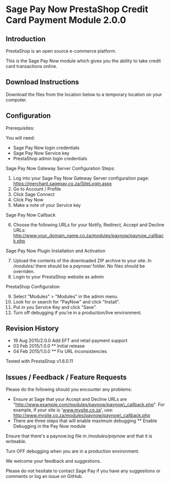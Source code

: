 Sage Pay Now PrestaShop Credit Card Payment Module 2.0.0
=========================================================

Introduction
------------
PrestaShop is an open source e-commerce platform.

This is the Sage Pay Now module which gives you the ability to take credit card transactions online.

Download Instructions
-------------------------

Download the files from the location below to a temporary location on your computer.

Configuration
-------------

Prerequisites:

You will need:
* Sage Pay Now login credentials
* Sage Pay Now Service key
* PrestaShop admin login credentials

Sage Pay Now Gateway Server Configuration Steps:

1. Log into your Sage Pay Now Gateway Server configuration page:
	https://merchant.sagepay.co.za/SiteLogin.aspx
2. Go to Account / Profile
3. Click Sage Connect
4. Click Pay Now
5. Make a note of your Service key

Sage Pay Now Callback

6. Choose the following URLs for your Notify, Redirect, Accept and Decline URLs:
	http://www.your_domain_name.co.za/modules/paynow/paynow_callback.php

Sage Pay Now Plugin Installation and Activation

7. Upload the contents of the downloaded ZIP archive to your site.
	In _/modules/_ there should be a _paynow/_ folder.
	No files should be overriden.
8. Login to your PrestaShop website as admin

PrestaShop Configuration

9. Select "Modules" > "Modules" in the admin menu.
10. Look for or search for "PayNow" and click "Install".
11. Put in you Service Key and click "Save".
12. Turn off debugging if you're in a production/live environment.


Revision History
----------------

* 19 Aug 2015/2.0.0 Add EFT and retail payment support
* 03 Feb 2015/1.0.0
** Initial release
* 04 Feb 2015/1.0.0
** Fix URL inconsistencies

Tested with PrestaShop v1.6.0.11


Issues / Feedback / Feature Requests
------------------------------------

Please do the following should you encounter any problems:

* Ensure at Sage that your Accept and Decline URLs are "http://www.example.com/modules/paynow/paynow\_callback.php".
For example, if your site is 'www.mysite.co.za', use:
http://www.mysite.co.za/modules/paynow/paynow\_callback.php
* There are three steps that will enable maximum debugging
** Enable Debugging in the Pay Now module

Ensure that there's a paynow.log file in _/modules/paynow_ and that it is writeable.

Turn OFF debugging when you are in a production environment.

We welcome your feedback and suggestions.

Please do not hesitate to contact Sage Pay if you have any suggestions or comments or log an issue on GitHub.
